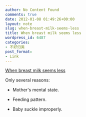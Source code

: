 ```yaml
---
author: No Content Found
comments: true
date: 2012-01-08 01:49:26+00:00
layout: note
slug: when-breast-milk-seems-less
title: When breast milk seems less
wordpress_id: 6487
categories:
- 不好归类
post_format:
- Link
---
```


[When breast milk seems less](about://blank)

Only several reasons:





  * Mother's mental state.


  * Feeding pattern.


  * Baby suckle improperly.



